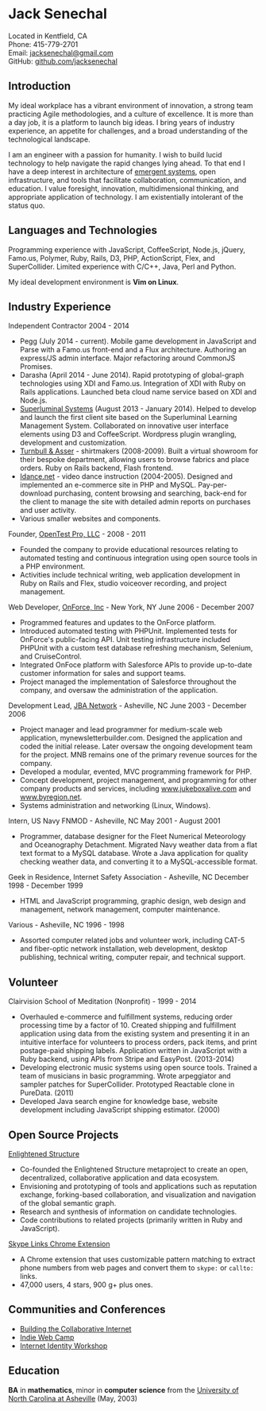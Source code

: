 Jack Senechal
=============

Located in Kentfield, CA  
Phone: 415-779-2701  
Email: <jacksenechal@gmail.com>  
GitHub: [github.com/jacksenechal][]

Introduction
------------

My ideal workplace has a vibrant environment of innovation, a strong team practicing Agile
methodologies, and a culture of excellence. It is more than a day job, it is a platform to launch
big ideas. I bring years of industry experience, an appetite for challenges, and a broad
understanding of the technological landscape.

I am an engineer with a passion for humanity. I wish to build lucid technology to help navigate
the rapid changes lying ahead. To that end I have a deep interest in architecture of [emergent
systems][], open infrastructure, and tools that facilitate collaboration, communication, and
education. I value foresight, innovation, multidimensional thinking, and appropriate application
of technology. I am existentially intolerant of the status quo.

Languages and Technologies
--------------------------

Programming experience with JavaScript, CoffeeScript, Node.js, jQuery, Famo.us, Polymer, Ruby,
Rails, D3, PHP, ActionScript, Flex, and SuperCollider. Limited experience with C/C++, Java, Perl
and Python.

My ideal development environment is **Vim on Linux**.

Industry Experience
-------------------

Independent Contractor 2004 - 2014

-   Pegg (July 2014 - current). Mobile game development in JavaScript and Parse with a Famo.us
    front-end and a Flux architecture. Authoring an express/JS admin interface. Major refactoring
    around CommonJS Promises.
-   Darasha (April 2014 - June 2014). Rapid prototyping of global-graph technologies using XDI and
    Famo.us. Integration of XDI with Ruby on Rails applications. Launched beta cloud name service
    based on XDI and Node.js.
-   [Superluminal Systems][] (August 2013 - January 2014). Helped to develop and launch the first
    client site based on the Superluminal Learning Management System. Collaborated on innovative
    user interface elements using D3 and CoffeeScript. Wordpress plugin wrangling, development and
    customization.
-   [Turnbull & Asser][] - shirtmakers (2008-2009). Built a virtual showroom for their bespoke
    department, allowing users to browse fabrics and place orders. Ruby on Rails backend, Flash
    frontend.
-   [Idance.net][] - video dance instruction (2004-2005). Designed and implemented an e-commerce
    site in PHP and MySQL. Pay-per-download purchasing, content browsing and searching, back-end
    for the client to manage the site with detailed admin reports on purchases and user activity.
-   Various smaller websites and components.

Founder, [OpenTest Pro, LLC][] - 2008 - 2011

-   Founded the company to provide educational resources relating to automated testing and
    continuous integration using open source tools in a PHP environment.
-   Activities include technical writing, web application development in Ruby on Rails and Flex,
    studio voiceover recording, and project management.

Web Developer, [OnForce, Inc][] - New York, NY June 2006 - December 2007

-   Programmed features and updates to the OnForce platform.
-   Introduced automated testing with PHPUnit. Implemented tests for OnForce's public-facing API.
    Unit testing infrastructure included PHPUnit with a custom test database refreshing mechanism,
    Selenium, and CruiseControl.
-   Integrated OnFoce platform with Salesforce APIs to provide up-to-date customer information for
    sales and support teams.
-   Project managed the implementation of Salesforce throughout the company, and oversaw the
    administration of the application.

Development Lead, [JBA Network][] - Asheville, NC June 2003 - December 2006

-   Project manager and lead programmer for medium-scale web application, mynewsletterbuilder.com.
    Designed the application and coded the initial release. Later oversaw the ongoing development
    team for the project. MNB remains one of the primary revenue sources for the company.
-   Developed a modular, evented, MVC programming framework for PHP.
-   Concept development, project management, and programming for other company products and
    services, including www.jukeboxalive.com and www.byregion.net.
-   Systems administration and networking (Linux, Windows).

Intern, US Navy FNMOD - Asheville, NC May 2001 - August 2001

-   Programmer, database designer for the Fleet Numerical Meteorology and Oceanography Detachment.
    Migrated Navy weather data from a flat text format to a MySQL database. Wrote a Java application
    for quality checking weather data, and converting it to a MySQL-accessible format.

Geek in Residence, Internet Safety Association - Asheville, NC December 1998 - December 1999

-   HTML and JavaScript programming, graphic design, web design and management, network management,
    computer maintenance.

Various - Asheville, NC 1996 - 1998

-   Assorted computer related jobs and volunteer work, including CAT-5 and fiber-optic network
    installation, web development, desktop publishing, technical writing, computer repair, and
    technical support.

Volunteer
---------

Clairvision School of Meditation (Nonprofit) - 1999 - 2014

-   Overhauled e-commerce and fulfillment systems, reducing order processing time by a factor of 10.
    Created shipping and fulfillment application using data from the existing system and presenting
    it in an intuitive interface for volunteers to process orders, pack items, and print
    postage-paid shipping labels. Application written in JavaScript with a Ruby backend, using APIs
    from Stripe and EasyPost. (2013-2014)
-   Developing electronic music systems using open source tools. Trained a team of musicians in
    basic programming. Wrote arpeggiator and sampler patches for SuperCollider. Prototyped Reactable
    clone in PureData. (2011)
-   Developed Java search engine for knowledge base, website development including JavaScript
    shipping estimator. (2000)

Open Source Projects
--------------------

[Enlightened Structure][]

-   Co-founded the Enlightened Structure metaproject to create an open, decentralized, collaborative
    application and data ecosystem.
-   Envisioning and prototyping of tools and applications such as reputation exchange, forking-based
    collaboration, and visualization and navigation of the global semantic graph.
-   Research and synthesis of information on candidate technologies.
-   Code contributions to related projects (primarily written in Ruby and JavaScript).

[Skype Links Chrome Extension][]

-   A Chrome extension that uses customizable pattern matching to extract phone numbers from web
    pages and convert them to `skype:` or `callto:` links.
-   47,000 users, 4 stars, 900 g+ plus ones.

Communities and Conferences
---------------------------

-   [Building the Collaborative Internet][]
-   [Indie Web Camp][]
-   [Internet Identity Workshop][]

Education
---------

**BA** in **mathematics**, minor in **computer science** from the [University of North Carolina at Asheville][]
(May, 2003)

[University of North Carolina at Asheville]: http://unca.edu
[Enlightened Structure]: http://enlightenedstructure.org
[Superluminal Systems]: http://superluminal.is/
[OpenTest Pro, LLC]: http://opentestpro.com
[Turnbull & Asser]: http://turnbullandasser.com
[Idance.net]: http://idance.net
[OnForce, Inc]: http://onforce.com
[JBA Network]: http://jbanetwork.com
[Skype Links Chrome Extension]: https://chrome.google.com/webstore/detail/skype-links/epbmllnadbdnppblcebkkmapkinkdchd
[jacksenechal.com/resume]: http://jacksenechal.com/resume
[github.com/jacksenechal]: https://github.com/jacksenechal
[Building the Collaborative Internet]: http://collaborativeinter.net/
[Indie Web Camp]: http://indiewebcamp.com/
[Internet Identity Workshop]: http://www.internetidentityworkshop.com/
[emergent systems]: http://en.wikipedia.org/wiki/Emergence
